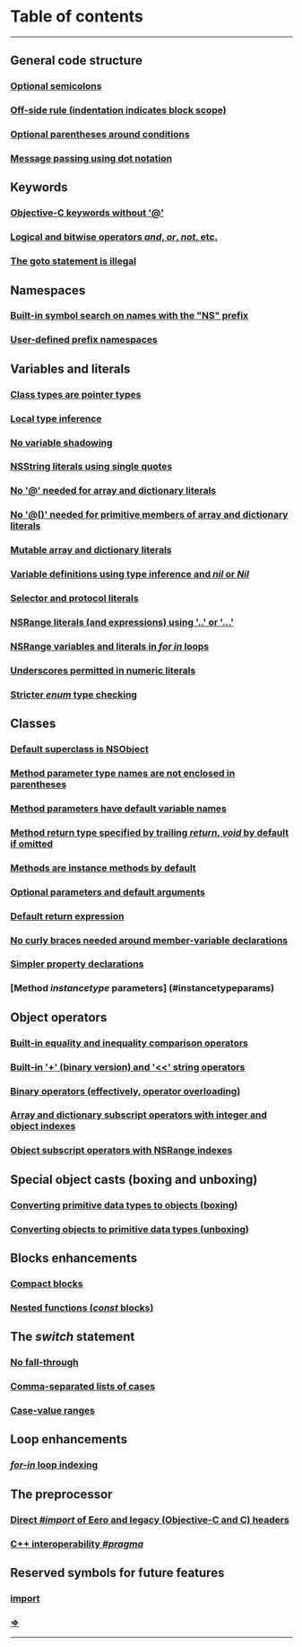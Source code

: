 # Table of contents
---------------------

General code structure
----------------------

### [Optional semicolons](#optionalsemicolons)

### [Off-side rule (indentation indicates block scope)](#offsiderule)

### [Optional parentheses around conditions](#optionalparens)

### [Message passing using dot notation](#nomessagebrackets)

Keywords
--------

### [Objective-C keywords without '@'](#noatkeywords)

### [Logical and bitwise operators _and_, _or_, _not_, etc.](#booleannames)

### [The goto statement is illegal](#nogoto)

Namespaces
----------

### [Built-in symbol search on names with the "NS" prefix](#nsprefix)

### [User-defined prefix namespaces](#userprefixes)

Variables and literals
----------------------

### [Class types are pointer types](#objectsarepointers)

### [Local type inference](#typeinference)

### [No variable shadowing](#noshadowing)

### [NSString literals using single quotes](#stringliterals)

### [No '@' needed for array and dictionary literals](#noatliterals)

### [No '@()' needed for primitive members of array and dictionary literals](#autoboxingcollections)

### [Mutable array and dictionary literals](#mutableliterals)

### [Variable definitions using type inference and *nil* or *Nil*](#inferrednils)

### [Selector and protocol literals](#selectorliterals)

### [NSRange literals (and expressions) using '..' or '...'](#rangeliterals)

### [NSRange variables and literals in *for* *in* loops](#rangeloops)

### [Underscores permitted in numeric literals](#underscores)

### [Stricter *enum* type checking](#strictenums)

Classes
-------

### [Default superclass is NSObject](#defaultsuperclass)

### [Method parameter type names are not enclosed in parentheses](#noparamsmethods)

### [Method parameters have default variable names](#methodvardefaults)

### [Method return type specified by trailing *return*, *void* by default if omitted](#methodreturns)

### [Methods are instance methods by default](#instancemethods)

### [Optional parameters and default arguments](#optionalparams)

### [Default return expression](#defaultreturns)

### [No curly braces needed around member-variable declarations](#nocurlyvars)

### [Simpler property declarations](#simplerproperties)

### [Method *instancetype* parameters] (#instancetypeparams)

Object operators
----------------

### [Built-in equality and inequality comparison operators](#equalityoperators)

### [Built-in '+' (binary version) and '<<' string operators](#stringplus)

### [Binary operators (effectively, operator overloading)](#binaryoperators)

### [Array and dictionary subscript operators with integer and object indexes](#subscripts)

### [Object subscript operators with NSRange indexes](#rangesubscripts)

Special object casts (boxing and unboxing)
------------------------------------------

### [Converting primitive data types to objects (boxing)](#boxing)

### [Converting objects to primitive data types (unboxing)](#unboxing)

Blocks enhancements
-------------------

### [Compact blocks](#compactblocks)

### [Nested functions (*const* blocks)](#nestedfunctions)

The *switch* statement
----------------------

### [No fall-through](#nofallthrough)

### [Comma-separated lists of cases](#caselists)

### [Case-value ranges](#caseranges)

Loop enhancements
-----------------

### [*for-in* loop indexing](#forloopindex)

The preprocessor
------------------------------------

### [Direct *#import* of Eero and legacy (Objective-C and C) headers](#importsincludes)

### [C++ interoperability *#pragma*](#cpppragma)

Reserved symbols for future features
------------------------------------

### [import](#reserved)

### [=>](#reserved)

--------------------------------------
